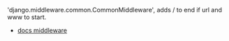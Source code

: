 'django.middleware.common.CommonMiddleware',
adds / to end if url and www to start.
- [docs middleware](https://docs.djangoproject.com/en/4.1/ref/middleware/)